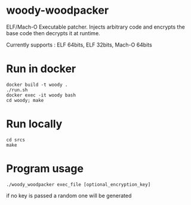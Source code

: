 # woody-woodpacker
ELF/Mach-O Executable patcher. Injects arbitrary code and encrypts the base code then decrypts it at runtime.

Currently supports : ELF 64bits, ELF 32bits, Mach-O 64bits

# Run in docker
```
docker build -t woody .
./run.sh
docker exec -it woody bash 
cd woody; make
```
# Run locally
```
cd srcs
make
```
# Program usage
```
./woody_woodpacker exec_file [optional_encryption_key]
```
if no key is passed a random one will be generated
